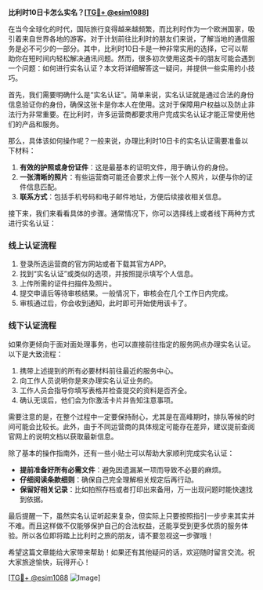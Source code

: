**比利时10日卡怎么实名？[[TG💪+ @esim1088](https://t.me/s/esim1088)]**

在当今全球化的时代，国际旅行变得越来越频繁，而比利时作为一个欧洲国家，吸引着来自世界各地的游客。对于计划前往比利时的朋友们来说，了解当地的通信服务是必不可少的一部分。其中，比利时10日卡是一种非常实用的选择，它可以帮助你在短时间内轻松解决通讯问题。然而，很多初次使用这类卡的朋友可能会遇到一个问题：如何进行实名认证？本文将详细解答这一疑问，并提供一些实用的小技巧。

首先，我们需要明确什么是“实名认证”。简单来说，实名认证就是通过合法的身份信息验证你的身份，确保这张卡是你本人在使用。这对于保障用户权益以及防止非法行为非常重要。在比利时，许多运营商都要求用户完成实名认证才能正常使用他们的产品和服务。

那么，具体该如何操作呢？一般来说，办理比利时10日卡的实名认证需要准备以下材料：

1. **有效的护照或身份证件**：这是最基本的证明文件，用于确认你的身份。
2. **一张清晰的照片**：有些运营商可能还会要求上传一张个人照片，以便与你的证件信息匹配。
3. **联系方式**：包括手机号码和电子邮件地址，方便后续接收相关信息。

接下来，我们来看看具体的步骤。通常情况下，你可以选择线上或者线下两种方式进行实名认证：

### 线上认证流程

1. 登录所选运营商的官方网站或者下载其官方APP。
2. 找到“实名认证”或类似的选项，并按照提示填写个人信息。
3. 上传所需的证件扫描件及照片。
4. 提交申请后等待审核结果。一般情况下，审核会在几个工作日内完成。
5. 审核通过后，你会收到通知，此时即可开始使用该卡了。

### 线下认证流程

如果你更倾向于面对面处理事务，也可以直接前往指定的服务网点办理实名认证。以下是大致流程：

1. 携带上述提到的所有必要材料前往最近的服务中心。
2. 向工作人员说明你是来办理实名认证业务的。
3. 工作人员会指导你填写表格并检查提交的资料是否齐全。
4. 确认无误后，他们会为你激活卡片并告知注意事项。

需要注意的是，在整个过程中一定要保持耐心，尤其是在高峰期时，排队等候的时间可能会比较长。此外，由于不同运营商的具体规定可能存在差异，建议提前查阅官网上的说明文档以获取最新信息。

除了基本的操作指南外，还有一些小贴士可以帮助大家顺利完成实名认证：

- **提前准备好所有必需文件**：避免因遗漏某一项而导致不必要的麻烦。
- **仔细阅读条款细则**：确保自己完全理解相关规定后再行动。
- **保留好相关记录**：比如拍照存档或者打印出来备用，万一出现问题时能快速找到依据。

最后提醒一下，虽然实名认证听起来复杂，但实际上只要按照指引一步步来其实并不难。而且这样做不仅能够保护自己的合法权益，还能享受到更多优质的服务体验。所以各位即将踏上比利时之旅的朋友，请不要忽视这一步骤哦！

希望这篇文章能给大家带来帮助！如果还有其他疑问的话，欢迎随时留言交流。祝大家旅途愉快，玩得开心！

[[TG💪+ @esim1088](https://t.me/s/esim1088) ![Image](https://i.postimg.cc/4NQfJmqS/Snipaste-2025-05-13-00-14-12.png)]
